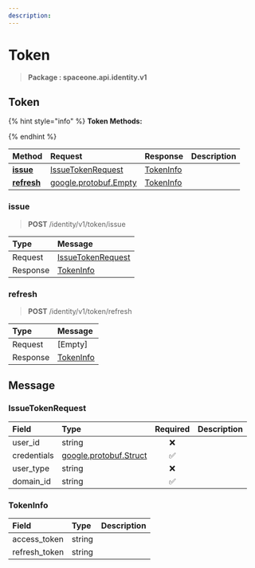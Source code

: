 ```yaml
---
description:  
---
```

# Token

>  **Package : spaceone.api.identity.v1**

## Token

{% hint style="info" %}
**Token Methods:**

{%  endhint %}


| Method | Request | Response | Description |
| :--- | :--- | :--- | :--- |
| [**issue**](token.md#issue)|   [IssueTokenRequest](token.md#issuetokenrequest) |   [TokenInfo](token.md#tokeninfo) |  |
| [**refresh**](token.md#refresh)| [google.protobuf.Empty](https://github.com/protocolbuffers/protobuf/blob/master/src/google/protobuf/empty.proto)|   [TokenInfo](token.md#tokeninfo) |  | 
 

 
### issue
> **POST** /identity/v1/token/issue
>


| Type | Message |
| :--- | :--- |
| Request | [IssueTokenRequest](token.md#issuetokenrequest) |
| Response |  [TokenInfo](token.md#tokeninfo)  |
 
 

 
### refresh
> **POST** /identity/v1/token/refresh
>


| Type | Message |
| :--- | :--- |
| Request | [Empty] |
| Response |  [TokenInfo](token.md#tokeninfo)  |


## 

## Message

### IssueTokenRequest
| Field | Type | Required | Description |
| :--- | :--- | :---: | :--- |
| user_id |string|❌| |
| credentials |[google.protobuf.Struct](https://github.com/protocolbuffers/protobuf/blob/master/src/google/protobuf/struct.proto)|✅| |
| user_type |string|❌| |
| domain_id |string|✅| |

### TokenInfo
| Field | Type |  Description |
| :--- | :--- | :--- |
| access_token |string | |
| refresh_token |string | |
